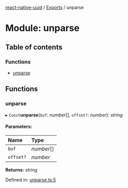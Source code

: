 [react-native-uuid](..) / [Exports](../modules.md) / unparse

# Module: unparse

## Table of contents

### Functions

- [unparse](unparse.md#unparse)

## Functions

### unparse

▸ `Const`**unparse**(`buf`: *number*[], `offset?`: *number*): *string*

#### Parameters:

Name | Type |
:------ | :------ |
`buf` | *number*[] |
`offset?` | *number* |

**Returns:** *string*

Defined in: [unparse.ts:5](https://github.com/eugenehp/react-native-uuid/blob/d476a1f/src/unparse.ts#L5)
